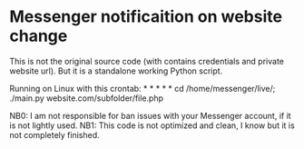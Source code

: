 # Messenger notificaition on website change
This is not the original source code (with contains credentials and private website url).
But it is a standalone working Python script.

Running on Linux with this crontab: * * * * * cd /home/messenger/live/; ./main.py website.com/subfolder/file.php

NB0: I am not responsible for ban issues with your Messenger account, if it is not lightly used.
NB1: This code is not optimized and clean, I know but it is not completely finished.
